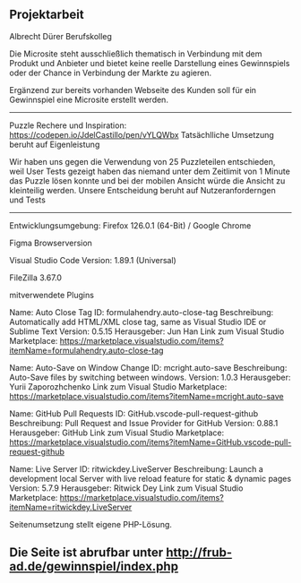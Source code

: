 Projektarbeit 
-

Albrecht Dürer Berufskolleg

Die Microsite steht ausschließlich thematisch in Verbindung mit dem Produkt und Anbieter und bietet keine reelle Darstellung eines Gewinnspiels oder der Chance in Verbindung der Markte zu agieren. 

Ergänzend zur bereits vorhanden Webseite des Kunden soll für ein Gewinnspiel eine Microsite erstellt werden. 

---------
Puzzle Rechere und Inspiration: https://codepen.io/JdelCastillo/pen/vYLQWbx
Tatsächlliche Umsetzung beruht auf Eigenleistung

Wir haben uns gegen die Verwendung von 25 Puzzleteilen entschieden, weil User Tests gezeigt haben das niemand unter dem Zeitlimit von 1 Minute das Puzzle lösen konnte und bei der mobilen Ansicht würde die Ansicht zu kleinteilig werden. Unsere Entscheidung beruht auf Nutzeranforderngen und Tests

---------
Entwicklungsumgebung: 
Firefox 126.0.1 (64-Bit) / Google Chrome

Figma Browserversion

Visual Studio Code
Version: 1.89.1 (Universal)

FileZilla 3.67.0


mitverwendete Plugins 

Name: Auto Close Tag
ID: formulahendry.auto-close-tag
Beschreibung: Automatically add HTML/XML close tag, same as Visual Studio IDE or Sublime Text
Version: 0.5.15
Herausgeber: Jun Han
Link zum Visual Studio Marketplace: https://marketplace.visualstudio.com/items?itemName=formulahendry.auto-close-tag

Name: Auto-Save on Window Change
ID: mcright.auto-save
Beschreibung: Auto-Save files by switching between windows.
Version: 1.0.3
Herausgeber: Yurii Zaporozhchenko
Link zum Visual Studio Marketplace: https://marketplace.visualstudio.com/items?itemName=mcright.auto-save

Name: GitHub Pull Requests
ID: GitHub.vscode-pull-request-github
Beschreibung: Pull Request and Issue Provider for GitHub
Version: 0.88.1
Herausgeber: GitHub
Link zum Visual Studio Marketplace: https://marketplace.visualstudio.com/items?itemName=GitHub.vscode-pull-request-github

Name: Live Server
ID: ritwickdey.LiveServer
Beschreibung: Launch a development local Server with live reload feature for static & dynamic pages
Version: 5.7.9
Herausgeber: Ritwick Dey
Link zum Visual Studio Marketplace: https://marketplace.visualstudio.com/items?itemName=ritwickdey.LiveServer



Seitenumsetzung stellt eigene PHP-Lösung. 

Die Seite ist abrufbar unter
http://frub-ad.de/gewinnspiel/index.php
--
